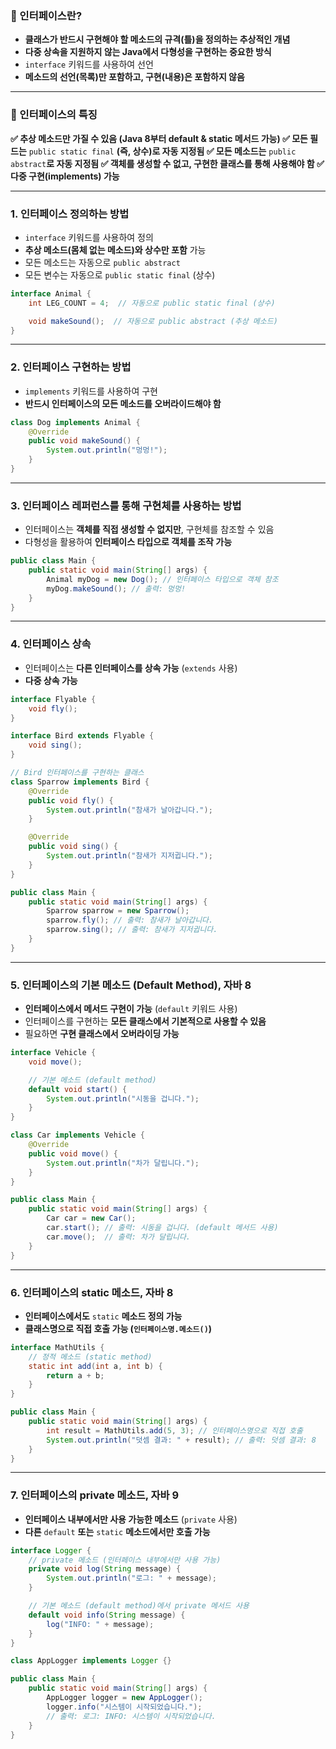 ### 📌 인터페이스란?
- **클래스가 반드시 구현해야 할 메소드의 규격(틀)을 정의하는 추상적인 개념**
- **다중 상속을 지원하지 않는 Java에서 다형성을 구현하는 중요한 방식**
- `interface` 키워드를 사용하여 선언
- **메소드의 선언(목록)만 포함하고, 구현(내용)은 포함하지 않음**

---
### 📌 인터페이스의 특징
**✅ 추상 메소드만 가질 수 있음 (Java 8부터 default & static 메서드 가능)
✅ 모든 필드는** `public static final` **(즉, 상수)로 자동 지정됨
✅ 모든 메소드는** `public abstract`**로 자동 지정됨
✅ 객체를 생성할 수 없고, 구현한 클래스를 통해 사용해야 함
✅ 다중 구현(implements) 가능**

---

### 1. 인터페이스 정의하는 방법
- `interface` 키워드를 사용하여 정의
- **추상 메소드(몸체 없는 메소드)와 상수만 포함** 가능
- 모든 메소드는 자동으로 `public abstract`
- 모든 변수는 자동으로 `public static final` (상수)
```java
interface Animal {
    int LEG_COUNT = 4;  // 자동으로 public static final (상수)

    void makeSound();  // 자동으로 public abstract (추상 메소드)
}
```

---
### 2. 인터페이스 구현하는 방법
- `implements` 키워드를 사용하여 구현
- **반드시 인터페이스의 모든 메소드를 오버라이드해야 함**
```java
class Dog implements Animal {
    @Override
    public void makeSound() {
        System.out.println("멍멍!");
    }
}
```

---
### 3. 인터페이스 레퍼런스를 통해 구현체를 사용하는 방법
- 인터페이스는 **객체를 직접 생성할 수 없지만**, 구현체를 참조할 수 있음
- 다형성을 활용하여 **인터페이스 타입으로 객체를 조작 가능**
```java
public class Main {
    public static void main(String[] args) {
        Animal myDog = new Dog(); // 인터페이스 타입으로 객체 참조
        myDog.makeSound(); // 출력: 멍멍!
    }
}
```

---
### 4. 인터페이스 상속
- 인터페이스는 **다른 인터페이스를 상속 가능** (`extends` 사용)
- **다중 상속 가능**
```java
interface Flyable {
    void fly();
}

interface Bird extends Flyable {
    void sing();
}

// Bird 인터페이스를 구현하는 클래스
class Sparrow implements Bird {
    @Override
    public void fly() {
        System.out.println("참새가 날아갑니다.");
    }

    @Override
    public void sing() {
        System.out.println("참새가 지저귑니다.");
    }
}

public class Main {
    public static void main(String[] args) {
        Sparrow sparrow = new Sparrow();
        sparrow.fly(); // 출력: 참새가 날아갑니다.
        sparrow.sing(); // 출력: 참새가 지저귑니다.
    }
}
```
---
### 5. 인터페이스의 기본 메소드 (Default Method), 자바 8
- **인터페이스에서 메서드 구현이 가능** (`default` 키워드 사용)
- 인터페이스를 구현하는 **모든 클래스에서 기본적으로 사용할 수 있음**
- 필요하면 **구현 클래스에서 오버라이딩 가능**
```java
interface Vehicle {
    void move();

    // 기본 메소드 (default method)
    default void start() {
        System.out.println("시동을 겁니다.");
    }
}

class Car implements Vehicle {
    @Override
    public void move() {
        System.out.println("차가 달립니다.");
    }
}

public class Main {
    public static void main(String[] args) {
        Car car = new Car();
        car.start(); // 출력: 시동을 겁니다. (default 메서드 사용)
        car.move();  // 출력: 차가 달립니다.
    }
}
```

---
### 6. 인터페이스의 static 메소드, 자바 8
- **인터페이스에서도** `static` **메소드 정의 가능**
- **클래스명으로 직접 호출 가능 (`인터페이스명.메소드()`)**
```java
interface MathUtils {
    // 정적 메소드 (static method)
    static int add(int a, int b) {
        return a + b;
    }
}

public class Main {
    public static void main(String[] args) {
        int result = MathUtils.add(5, 3); // 인터페이스명으로 직접 호출
        System.out.println("덧셈 결과: " + result); // 출력: 덧셈 결과: 8
    }
}
```

---
### 7. 인터페이스의 private 메소드, 자바 9
- **인터페이스 내부에서만 사용 가능한 메소드** (`private` 사용)
- **다른** `default` **또는** `static` **메소드에서만 호출 가능**
```java
interface Logger {
    // private 메소드 (인터페이스 내부에서만 사용 가능)
    private void log(String message) {
        System.out.println("로그: " + message);
    }

    // 기본 메소드 (default method)에서 private 메서드 사용
    default void info(String message) {
        log("INFO: " + message);
    }
}

class AppLogger implements Logger {}

public class Main {
    public static void main(String[] args) {
        AppLogger logger = new AppLogger();
        logger.info("시스템이 시작되었습니다.");
        // 출력: 로그: INFO: 시스템이 시작되었습니다.
    }
}
```
